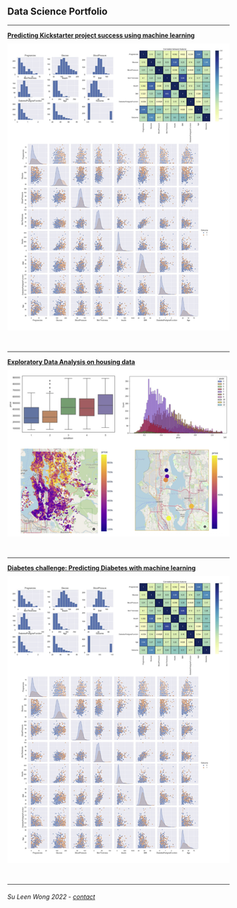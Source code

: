 ## Data Science Portfolio

---


[**Predicting Kickstarter project success using machine learning**](/pages/kickstarter)  
[<img style="padding-top: 10px" src="/assets/images/diabetes-cover.png?raw=true"/>](/pages/kickstarter)

<br>

---

[**Exploratory Data Analysis on housing data**](/pages/eda_housingdata)      
[<img style="padding-top: 10px" src="/assets/images/eda-housing-cover.png?raw=true"/>](/pages/eda_housingdata)
  
<br>


---

[**Diabetes challenge: Predicting Diabetes with machine learning**](/pages/diabetes)  
[<img style="padding-top: 10px" src="/assets/images/diabetes-cover.png?raw=true"/>](/pages/diabetes)
  
<br>

---

##### <span style="font-weight:normal">Su Leen Wong 2022 - <a href="mailto:slwong@web.de">contact</a></span> 
